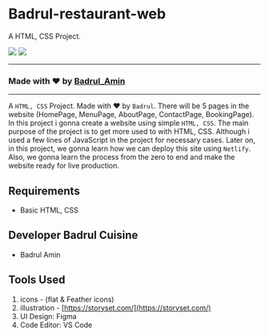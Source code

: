 # Badrul-restaurant-web
A HTML, CSS Project.

![](./readmeImg/Banner11.png)
![](./readmeImg/Banner22.png)

---

### Made with ❤️ by [Badrul_Amin](www.linkedin.com/in/muhamad-badrul-amin-)

---

A `HTML, CSS` Project. Made with ♥ by ` Badrul `. There will be 5 pages in the website (HomePage, MenuPage, AboutPage, ContactPage, BookingPage). In this project i gonna create a website using simple `HTML, CSS`. The main purpose of the project is to get more used to with HTML, CSS. Although i used a few lines of JavaScript in the project for necessary cases. Later on, in this project, we gonna learn how we can deploy this site using `Netlify`. Also, we gonna learn the process from the zero to end and make the website ready for live production.

## Requirements

- Basic HTML, CSS

## Developer Badrul Cuisine

- Badrul Amin

## Tools Used

1. icons - (flat & Feather icons)
2. illustration - [https://storyset.com/](https://storyset.com/)
3. UI Design: Figma
4. Code Editor: VS Code
